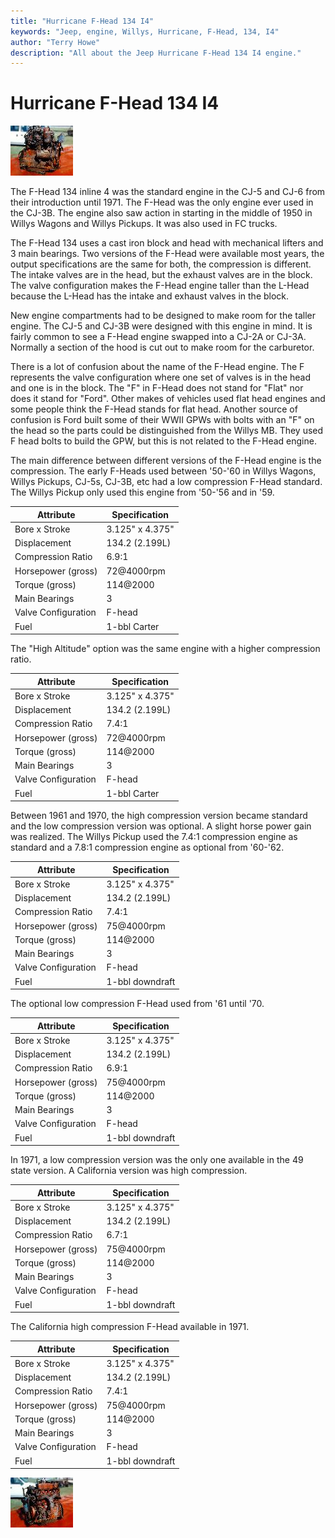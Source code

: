 ```yaml
---
title: "Hurricane F-Head 134 I4"
keywords: "Jeep, engine, Willys, Hurricane, F-Head, 134, I4"
author: "Terry Howe"
description: "All about the Jeep Hurricane F-Head 134 I4 engine."
---
```

# Hurricane F-Head 134 I4

[![F-Head I4 right](../../img/engine/fheadr_.jpg)](../../img/engine/fheadr.jpg)

The F-Head 134 inline 4 was the standard engine in the CJ-5 and CJ-6 from their introduction until 1971. The F-Head was the only engine ever used in the CJ-3B. The engine also saw action in starting in the middle of 1950 in Willys Wagons and Willys Pickups. It was also used in FC trucks.

The F-Head 134 uses a cast iron block and head with mechanical lifters and 3 main bearings. Two versions of the F-Head were available most years, the output specifications are the same for both, the compression is different. The intake valves are in the head, but the exhaust valves are in the block. The valve configuration makes the F-Head engine taller than the L-Head because the L-Head has the intake and exhaust valves in the block.

New engine compartments had to be designed to make room for the taller engine. The CJ-5 and CJ-3B were designed with this engine in mind. It is fairly common to see a F-Head engine swapped into a CJ-2A or CJ-3A. Normally a section of the hood is cut out to make room for the carburetor.

There is a lot of confusion about the name of the F-Head engine. The F represents the valve configuration where one set of valves is in the head and one is in the block. The "F" in F-Head does not stand for "Flat" nor does it stand for "Ford". Other makes of vehicles used flat head engines and some people think the F-Head stands for flat head. Another source of confusion is Ford built some of their WWII GPWs with bolts with an "F" on the head so the parts could be distinguished from the Willys MB. They used F head bolts to build the GPW, but this is not related to the F-Head engine.

The main difference between different versions of the F-Head engine is the compression. The early F-Heads used between '50-'60 in Willys Wagons, Willys Pickups, CJ-5s, CJ-3B, etc had a low compression F-Head standard. The Willys Pickup only used this engine from '50-'56 and in '59.

| Attribute           | Specification   |
|---------------------|-----------------|
| Bore x Stroke       | 3.125" x 4.375" |
| Displacement        | 134.2 (2.199L)  |
| Compression Ratio   | 6.9:1           |
| Horsepower (gross)  | 72@4000rpm      |
| Torque (gross)      | 114@2000        |
| Main Bearings       | 3               |
| Valve Configuration | F-head          |
| Fuel                | 1-bbl Carter    |

The "High Altitude" option was the same engine with a higher compression ratio.

| Attribute           | Specification   |
|---------------------|-----------------|
| Bore x Stroke       | 3.125" x 4.375" |
| Displacement        | 134.2 (2.199L)  |
| Compression Ratio   | 7.4:1           |
| Horsepower (gross)  | 72@4000rpm      |
| Torque (gross)      | 114@2000        |
| Main Bearings       | 3               |
| Valve Configuration | F-head          |
| Fuel                | 1-bbl Carter    |

Between 1961 and 1970, the high compression version became standard and the low compression version was optional. A slight horse power gain was realized. The Willys Pickup used the 7.4:1 compression engine as standard and a 7.8:1 compression engine as optional from '60-'62.

| Attribute           | Specification   |
|---------------------|-----------------|
| Bore x Stroke       | 3.125" x 4.375" |
| Displacement        | 134.2 (2.199L)  |
| Compression Ratio   | 7.4:1           |
| Horsepower (gross)  | 75@4000rpm      |
| Torque (gross)      | 114@2000        |
| Main Bearings       | 3               |
| Valve Configuration | F-head          |
| Fuel                | 1-bbl downdraft |

The optional low compression F-Head used from '61 until '70.

| Attribute           | Specification   |
|---------------------|-----------------|
| Bore x Stroke       | 3.125" x 4.375" |
| Displacement        | 134.2 (2.199L)  |
| Compression Ratio   | 6.9:1           |
| Horsepower (gross)  | 75@4000rpm      |
| Torque (gross)      | 114@2000        |
| Main Bearings       | 3               |
| Valve Configuration | F-head          |
| Fuel                | 1-bbl downdraft |

In 1971, a low compression version was the only one available in the 49 state version. A California version was high compression.

| Attribute           | Specification   |
|---------------------|-----------------|
| Bore x Stroke       | 3.125" x 4.375" |
| Displacement        | 134.2 (2.199L)  |
| Compression Ratio   | 6.7:1           |
| Horsepower (gross)  | 75@4000rpm      |
| Torque (gross)      | 114@2000        |
| Main Bearings       | 3               |
| Valve Configuration | F-head          |
| Fuel                | 1-bbl downdraft |

The California high compression F-Head available in 1971.

| Attribute           | Specification   |
|---------------------|-----------------|
| Bore x Stroke       | 3.125" x 4.375" |
| Displacement        | 134.2 (2.199L)  |
| Compression Ratio   | 7.4:1           |
| Horsepower (gross)  | 75@4000rpm      |
| Torque (gross)      | 114@2000        |
| Main Bearings       | 3               |
| Valve Configuration | F-head          |
| Fuel                | 1-bbl downdraft |

[![F-Head I4 left](../../img/engine/fheadl_.jpg)](../../img/engine/fheadl.jpg)